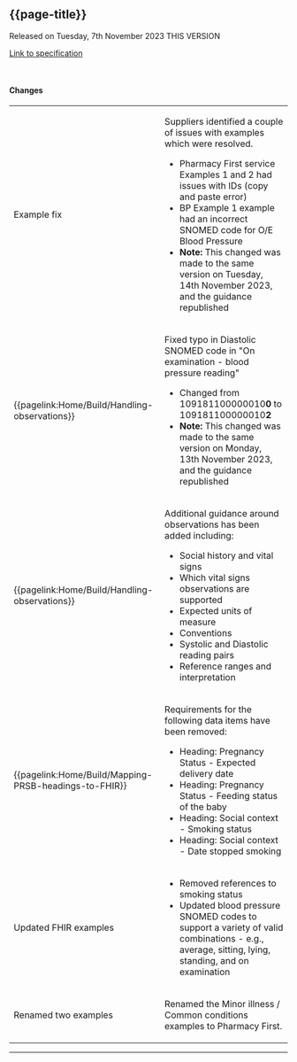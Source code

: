 ## {{page-title}}

<span class="nhsd-a-tag nhsd-a-tag--bg-light-blue">Released on Tuesday, 7th November 2023</span>
<span class="nhsd-a-tag nhsd-a-tag--bg-light-green">THIS VERSION</span>

[Link to specification](https://simplifier.net/guide/gp-connect--update-record--itk3/Home/Introduction/Release-notes?version=1.1.5-public-beta)


<br />

#### Changes


<table data-responsive>
    <tbody>
        <!-- Example fix -->
        <tr>
            <td class="nhsd-m-table__highlighted-items">
                Example fix
            </td>
            <td>
                <p>Suppliers identified a couple of issues with examples which were resolved.</p>
                <ul>
                    <li>Pharmacy First service Examples 1 and 2 had issues with IDs (copy and paste error)</li>
                    <li>BP Example 1 example had an incorrect SNOMED code for O/E Blood Pressure</li>
                    <li><b>Note:</b> This changed was made to the same version on Tuesday, 14th November 2023, and the guidance republished</li>
                </ul>
            </td>
        </tr>
        <!-- BP fix -->
        <tr>
            <td class="nhsd-m-table__highlighted-items">
                {{pagelink:Home/Build/Handling-observations}}
            </td>
            <td>
                <p>Fixed typo in Diastolic SNOMED code in "On examination - blood pressure reading"</p>
                <ul>
                    <li>Changed from 109181100000010<b>0</b> to 109181100000010<b>2</b></li>
                    <li><b>Note:</b> This changed was made to the same version on Monday, 13th November 2023, and the guidance republished</li>
                </ul>
            </td>
        </tr>
        <!-- Handling observations -->
        <tr>
            <td class="nhsd-m-table__highlighted-items">
                {{pagelink:Home/Build/Handling-observations}}
            </td>
            <td>
                <p>Additional guidance around observations has been added including:</p>
                <ul>
                    <li>Social history and vital signs</li>
                    <li>Which vital signs observations are supported</li>
                    <li>Expected units of measure</li>
                    <li>Conventions</li>
                    <li>Systolic and Diastolic reading pairs</li>
                    <li>Reference ranges and interpretation</li>
                </ul>
            </td>
        </tr>
        <!-- Mapping PRSB headings to FHIR -->
        <tr>
            <td class="nhsd-m-table__highlighted-items">
                {{pagelink:Home/Build/Mapping-PRSB-headings-to-FHIR}}
            </td>
            <td>
                <p>Requirements for the following data items have been removed:</p>
                <ul>
                    <li>Heading: Pregnancy Status - Expected delivery date</li>
                    <li>Heading: Pregnancy Status - Feeding status of the baby</li>
                    <li>Heading: Social context - Smoking status</li>
                    <li>Heading: Social context - Date stopped smoking</li>
                </ul>
            </td>
        </tr>
        <!-- Updated FHIR examples -->
        <tr>
            <td class="nhsd-m-table__highlighted-items">
               Updated FHIR examples
            </td>
            <td>
                <ul>
                    <li>Removed references to smoking status</li>
                    <li>Updated blood pressure SNOMED codes to support a variety of valid combinations - e.g., average, sitting, lying, standing, and on examination</li>
                </ul>
            </td>
        </tr>
        <!-- Updated Minor illness / common conditions example name -->
        <tr>
            <td class="nhsd-m-table__highlighted-items">
               Renamed two examples
            </td>
            <td>
                <p>Renamed the Minor illness / Common conditions examples to Pharmacy First.</p>
            </td>
        </tr>
    </tbody>
</table>

---